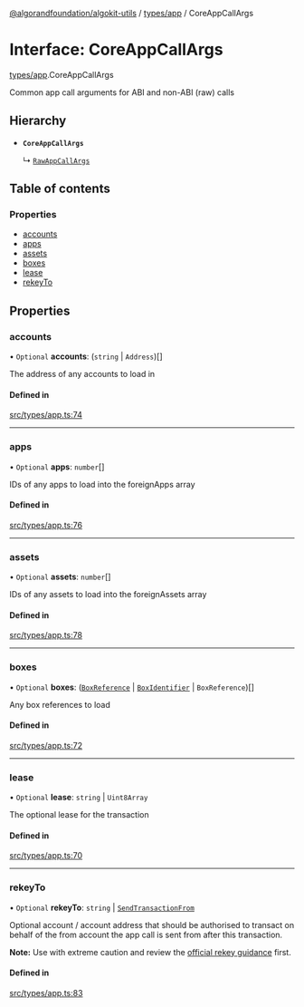 [@algorandfoundation/algokit-utils](../README.md) / [types/app](../modules/types_app.md) / CoreAppCallArgs

# Interface: CoreAppCallArgs

[types/app](../modules/types_app.md).CoreAppCallArgs

Common app call arguments for ABI and non-ABI (raw) calls

## Hierarchy

- **`CoreAppCallArgs`**

  ↳ [`RawAppCallArgs`](types_app.RawAppCallArgs.md)

## Table of contents

### Properties

- [accounts](types_app.CoreAppCallArgs.md#accounts)
- [apps](types_app.CoreAppCallArgs.md#apps)
- [assets](types_app.CoreAppCallArgs.md#assets)
- [boxes](types_app.CoreAppCallArgs.md#boxes)
- [lease](types_app.CoreAppCallArgs.md#lease)
- [rekeyTo](types_app.CoreAppCallArgs.md#rekeyto)

## Properties

### accounts

• `Optional` **accounts**: (`string` \| `Address`)[]

The address of any accounts to load in

#### Defined in

[src/types/app.ts:74](https://github.com/algorandfoundation/algokit-utils-ts/blob/main/src/types/app.ts#L74)

___

### apps

• `Optional` **apps**: `number`[]

IDs of any apps to load into the foreignApps array

#### Defined in

[src/types/app.ts:76](https://github.com/algorandfoundation/algokit-utils-ts/blob/main/src/types/app.ts#L76)

___

### assets

• `Optional` **assets**: `number`[]

IDs of any assets to load into the foreignAssets array

#### Defined in

[src/types/app.ts:78](https://github.com/algorandfoundation/algokit-utils-ts/blob/main/src/types/app.ts#L78)

___

### boxes

• `Optional` **boxes**: ([`BoxReference`](types_app.BoxReference.md) \| [`BoxIdentifier`](../modules/types_app.md#boxidentifier) \| `BoxReference`)[]

Any box references to load

#### Defined in

[src/types/app.ts:72](https://github.com/algorandfoundation/algokit-utils-ts/blob/main/src/types/app.ts#L72)

___

### lease

• `Optional` **lease**: `string` \| `Uint8Array`

The optional lease for the transaction

#### Defined in

[src/types/app.ts:70](https://github.com/algorandfoundation/algokit-utils-ts/blob/main/src/types/app.ts#L70)

___

### rekeyTo

• `Optional` **rekeyTo**: `string` \| [`SendTransactionFrom`](../modules/types_transaction.md#sendtransactionfrom)

Optional account / account address that should be authorised to transact on behalf of the from account the app call is sent from after this transaction.

**Note:** Use with extreme caution and review the [official rekey guidance](https://developer.algorand.org/docs/get-details/accounts/rekey/) first.

#### Defined in

[src/types/app.ts:83](https://github.com/algorandfoundation/algokit-utils-ts/blob/main/src/types/app.ts#L83)
